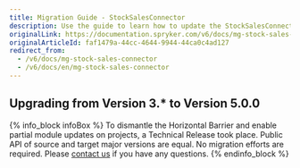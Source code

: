 ```yaml
---
title: Migration Guide - StockSalesConnector
description: Use the guide to learn how to update the StockSalesConnector module.
originalLink: https://documentation.spryker.com/v6/docs/mg-stock-sales-connector
originalArticleId: faf1479a-44cc-4644-9944-44ca0c4ad127
redirect_from:
  - /v6/docs/mg-stock-sales-connector
  - /v6/docs/en/mg-stock-sales-connector
---
```


## Upgrading from Version 3.* to Version 5.0.0

{% info_block infoBox %}
To dismantle the Horizontal Barrier and enable partial module updates on projects, a Technical Release took place. Public API of source and target major versions are equal. No migration efforts are required. Please [contact us](https://spryker.com/en/support/) if you have any questions.
{% endinfo_block %}

